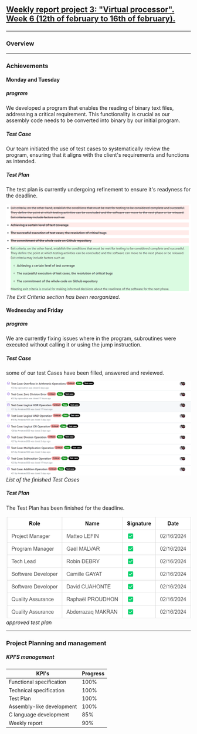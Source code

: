 <h2><u><strong>Weekly report project 3: "Virtual processor". Week 6 (12th of february to 16th of february).</strong></u>

------------------------

<h3>Overview</h3>

---
<h3>Achievements</h3>

<h4>Monday and Tuesday</h4>

<h5>program</h5>

We developed a program that enables the reading of binary text files, addressing a critical requirement. This functionality is crucial as our assembly code needs to be converted into binary by our initial program.

<h5>Test Case</h5>

Our team initiated the use of test cases to systematically review the program, ensuring that it aligns with the client's requirements and functions as intended.

<h5>Test Plan</h5>

The test plan is currently undergoing refinement to ensure it's readyness for the deadline.

![Alt text](/documents/management/image/TP6.png)
*The Exit Criteria section has been reorganized.*

<h4>Wednesday and Friday</h4>

<h5>program</h5>
We are currently fixing issues where in the program, subroutines were executed without calling it or using the jump instruction.

<h5>Test Case</h5>
some of our test Cases have been filled, answered and reviewed.

![Alt text](/documents/management/image/testCase3.png)
*List of the finished Test Cases*

<h5>Test Plan</h5>

The Test Plan has been finished for the deadline.

![Alt text](/documents/management/image/TP7.png)
*approved test plan*

------------------------

<h3>Project Planning and management</h3>

<h5>KPI'S management </h5>

| KPI's   | Progress |
| -------- | ------- |
| Functional specification  | 100%   |
| Technical specification | 100%   |
| Test Plan| 100%   |
| Assembly-like development | 100%   |
| C language development | 85%  |
| Weekly report  | 90%   |

